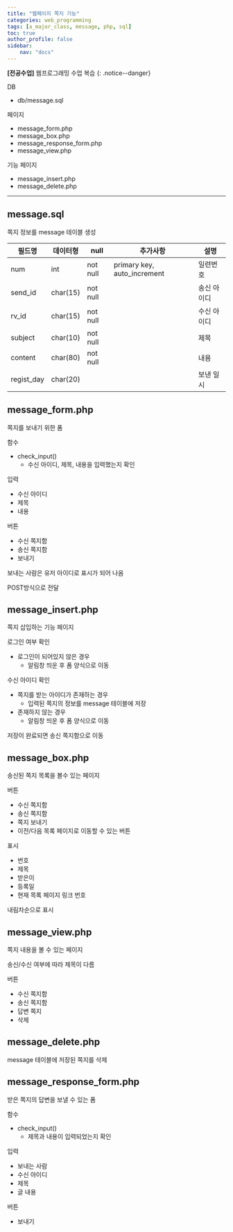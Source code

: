```yaml
---
title: "웹페이지 쪽지 기능"
categories: web_programming
tags: [a_major_class, message, php, sql]
toc: true
author_profile: false
sidebar:
    nav: "docs"
---
```

**[전공수업]** 웹프로그래밍 수업 복습
{: .notice--danger}

DB

- db/message.sql

페이지

- message_form.php
- message_box.php
- message_response_form.php
- message_view.php

기능 페이지

- message_insert.php
- message_delete.php

---

## message.sql

쪽지 정보를 message 테이블 생성

| 필드명 | 데이터형 | null | 추가사항 | 설명 |
| --- | --- | --- | --- | --- |
| num | int | not null | primary key, auto_increment | 일련번호 |
| send_id | char(15) | not null |  | 송신 아이디 |
| rv_id | char(15) | not null |  | 수신 아이디 |
| subject | char(10) | not null |  | 제목 |
| content | char(80) | not null |  | 내용 |
| regist_day | char(20) |  |  | 보낸 일시 |

## message_form.php

쪽지를 보내기 위한 폼

함수

- check_input()
    - 수신 아이디, 제목, 내용을 입력했는지 확인

입력

- 수신 아이디
- 제목
- 내용

버튼

- 수신 쪽지함
- 송신 쪽지함
- 보내기

보내는 사람은 유저 아이디로 표시가 되어 나옴

POST방식으로 전달

## message_insert.php

쪽지 삽입하는 기능 페이지

로그인 여부 확인

- 로그인이 되어있지 않은 경우
    - 알림창 띄운 후 폼 양식으로 이동

수신 아이디 확인

- 쪽지를 받는 아이디가 존재하는 경우
    - 입력된 쪽지의 정보를 message 테이블에 저장
- 존재하지 않는 경우
    - 알림창 띄운 후 폼 양식으로 이동

저장이 완료되면 송신 쪽지함으로 이동

## message_box.php

송신된 쪽지 목록을 볼수 있는 페이지

버튼

- 수신 쪽지함
- 송신 쪽지함
- 쪽지 보내기
- 이전/다음 목록 페이지로 이동할 수 있는 버튼

표시

- 번호
- 제목
- 받은이
- 등록일
- 현재 목록 페이지 링크 번호

내림차순으로 표시

## message_view.php

쪽지 내용을 볼 수 있는 페이지

송신/수신 여부에 따라 제목이 다름

버튼

- 수신 쪽지함
- 송신 쪽지함
- 답변 쪽지
- 삭제

## message_delete.php

message 테이블에 저장된 쪽지를 삭제

## message_response_form.php

받은 쪽지의 답변을 보낼 수 있는 폼

함수

- check_input()
    - 제목과 내용이 입력되었는지 확인

입력

- 보내는 사람
- 수신 아이디
- 제목
- 글 내용

버튼

- 보내기